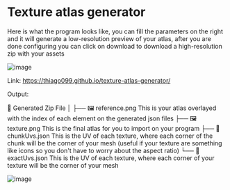 # Texture atlas generator

Here is what the program looks like, you can fill the parameters on the right and it will generate a low-resolution preview of your atlas, after you are done configuring you can click on download to download a high-resolution zip with your assets

![image](https://github.com/user-attachments/assets/84e1b9bd-173e-4850-b437-3cd4174db448)


Link:
https://thiago099.github.io/texture-atlas-generator/


Output:

📁 Generated Zip File
│
├── 🖼️ reference.png  This is your atlas overlayed with the index of each element on the generated json files
├── 🖼️ texture.png This is the final atlas for you to import on your program
├── 📄 chunkUvs.json This is the UV of each texture, where each corner of the chunk will be the corner of your mesh (useful if your texture are something like icons so you don't have to worry about the aspect ratio)
└── 📄 exactUvs.json This is the UV of each texture, where each corner of your texture will be the corner of your mesh

![image](https://github.com/user-attachments/assets/9a6d7c1d-ebc5-42e1-b81b-173e0ba1a8fe)
